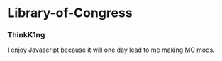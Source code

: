 # Library-of-Congress

### ThinkK1ng
I enjoy Javascript because it will one day lead to me making MC mods.